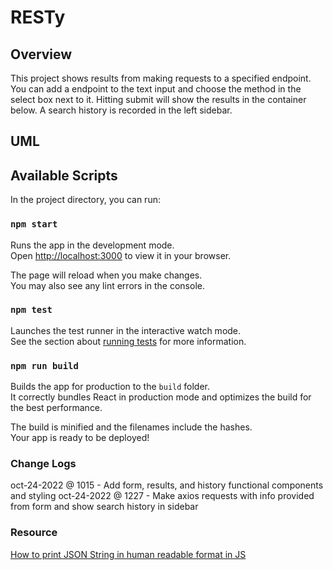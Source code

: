 # RESTy

## Overview
This project shows results from making requests to a specified endpoint. You can add a endpoint to the text input and choose the method in the select box next to it. Hitting submit will show the results in the container below. A search history is recorded in the left sidebar.

## UML

## Available Scripts

In the project directory, you can run:

### `npm start`

Runs the app in the development mode.\
Open [http://localhost:3000](http://localhost:3000) to view it in your browser.

The page will reload when you make changes.\
You may also see any lint errors in the console.

### `npm test`

Launches the test runner in the interactive watch mode.\
See the section about [running tests](https://facebook.github.io/create-react-app/docs/running-tests) for more information.

### `npm run build`

Builds the app for production to the `build` folder.\
It correctly bundles React in production mode and optimizes the build for the best performance.

The build is minified and the filenames include the hashes.\
Your app is ready to be deployed!

### Change Logs
oct-24-2022 @ 1015 - Add form, results, and history functional components and styling
oct-24-2022 @ 1227 - Make axios requests with info provided from form and show search history in sidebar

### Resource
[How to print JSON String in human readable format in JS](https://stackoverflow.com/questions/60785852/how-to-print-json-string-in-human-readable-format-in-js)
